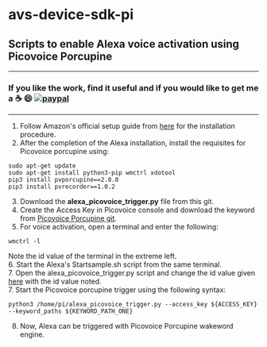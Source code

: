 # avs-device-sdk-pi
## Scripts to enable Alexa voice activation using Picovoice Porcupine

*******************************************************************************************************************************
### **If you like the work, find it useful and if you would like to get me a :coffee: :smile:** [![paypal](https://www.paypalobjects.com/en_US/i/btn/btn_donate_LG.gif)](https://paypal.me/sidsclass?country.x=IE&locale.x=en_US)  

*******************************************************************************************************************************
1. Follow Amazon's official setup guide from [here](https://developer.amazon.com/en-US/docs/alexa/avs-device-sdk/raspberry-pi.html) for the installation procedure.                                                                                                                                                                                                     
2. After the completion of the Alexa installation, install the requisites for Picovoice porcupine using:   
```     
sudo apt-get update     
sudo apt-get install python3-pip wmctrl xdotool   
pip3 install pvporcupine==2.0.0     
pip3 install pvrecorder==1.0.2    
```       
3. Download the **alexa_picovoice_trigger.py** file from this git.    
4. Create the Access Key in Picovoice console and download the keyword from [Picovoice Porcupine git](https://github.com/Picovoice/porcupine/blob/master/resources/keyword_files/raspberry-pi/alexa_raspberry-pi.ppn).     
5. For voice activation, open a terminal and enter the following:     
```      
wmctrl -l    
```    
Note the id value of the terminal in the extreme left.   
6. Start the Alexa's Startsample.sh script from the same terminal.   
7. Open the alexa_picovoice_trigger.py script and change the id value given [here](https://github.com/shivasiddharth/avs-device-sdk-pi/blob/65858c8e879a08615ee4177f6b0f0288c53c1592/alexa_picovoice_trigger.py#L115) with the id value noted.      
7. Start the Picovoice porcupine trigger using the following syntax:    
```    
python3 /home/pi/alexa_picovoice_trigger.py --access_key ${ACCESS_KEY} --keyword_paths ${KEYWORD_PATH_ONE}       
```     
8. Now, Alexa can be triggered with Picovoice Porcupine wakeword engine.       

